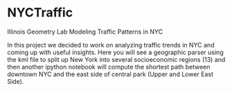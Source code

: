 # NYCTraffic
Illinois Geometry Lab
Modeling Traffic Patterns in NYC

In this project we decided to work on analyzing traffic trends in NYC and coming up with useful insights. Here you will see a geographic parser using the kml file to split up New York into several socioeconomic regions (13) and then another ipython notebook will compute the shortest path between downtown NYC and the east side of central park (Upper and Lower East Side). 

